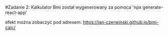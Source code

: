 #Zadanie 2: Kalkulator Bmi
został wygenerowany za pomoca 'npx generate-react-app'

efekt można zobaczyć pod adresem: https://jan-czerwinski.github.io/bmi-calc/
